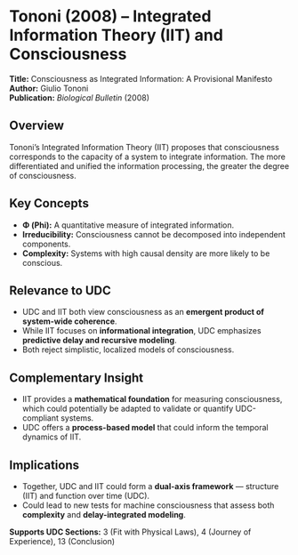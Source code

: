 # **Tononi (2008) – Integrated Information Theory (IIT) and Consciousness**

**Title:** Consciousness as Integrated Information: A Provisional Manifesto  
**Author:** Giulio Tononi  
**Publication:** *Biological Bulletin* (2008)

## **Overview**

Tononi’s Integrated Information Theory (IIT) proposes that consciousness corresponds to the capacity of a system to integrate information. The more differentiated and unified the information processing, the greater the degree of consciousness.

## **Key Concepts**

* **Φ (Phi):** A quantitative measure of integrated information.  
* **Irreducibility:** Consciousness cannot be decomposed into independent components.  
* **Complexity:** Systems with high causal density are more likely to be conscious.

## **Relevance to UDC**

* UDC and IIT both view consciousness as an **emergent product of system-wide coherence**.  
* While IIT focuses on **informational integration**, UDC emphasizes **predictive delay and recursive modeling**.  
* Both reject simplistic, localized models of consciousness.

## **Complementary Insight**

* IIT provides a **mathematical foundation** for measuring consciousness, which could potentially be adapted to validate or quantify UDC-compliant systems.  
* UDC offers a **process-based model** that could inform the temporal dynamics of IIT.

## **Implications**

* Together, UDC and IIT could form a **dual-axis framework** — structure (IIT) and function over time (UDC).  
* Could lead to new tests for machine consciousness that assess both **complexity** and **delay-integrated modeling**.

**Supports UDC Sections:** 3 (Fit with Physical Laws), 4 (Journey of Experience), 13 (Conclusion)


